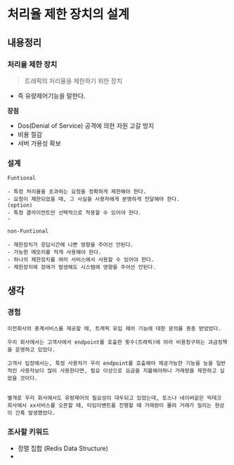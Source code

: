 # 처리율 제한 장치의 설계

## 내용정리

### 처리율 제한 장치

> 트래픽의 처리율을 제한하기 위한 장치

- 즉 유량제어기능을 말한다.

**장점**

- Dos(Denial of Service) 공격에 의한 자원 고갈 방지
- 비용 절감
- 서버 가용성 확보

### 설계

```
Funtional

- 특정 처리율을 초과하는 요청을 정확하게 제한해야 한다.
- 요청이 제한되었을 때, 그 사실을 사용자에게 분명하게 전달해야 한다.
(option)
- 특정 클라이언트만 선택적으로 적용할 수 있어야 한다.
-

non-Funtional

- 제한장치가 응답시간에 나쁜 영향을 주어선 안된다.
- 가능한 메모리를 적게 사용해야 한다.
- 하나의 제한장치를 여러 서비스에서 사용할 수 있어야 한다.
- 제한장치에 장애가 발생해도 시스템에 영향을 주어선 안된다.

```

## 생각

### 경험

```
이전회사의 중계서비스를 제공할 때, 트래픽 유입 제어 기능에 대한 문의를 종종 받았었다.

우리 회사에서는 고객사에서 endpoint를 호출한 횟수(트래픽)에 따라 비용청구하는 과금정책을 운영하고 있었다.

고객사 입장에서는, 특정 사용자가 우리 endpoint를 호출해야 제공가능한 기능을 능을 일반적인 사용자보다 많이 사용한다면, 필요 이상으로 요금을 지불해야하니 거래량을 제한하고 싶었을 것이다.


별개로 우리 회사에서도 유량제어의 필요성이 대두되고 있었는데, 토스나 네이버같은 빅테크 회사에서 xx서비스를 오픈할 때, 타임이벤트를 진행할 때 거래량이 몰려 거래가 밀리는 현상이 간혹 발생했었다.
```

### 조사할 키워드

- 정렬 집합 (Redis Data Structure)
-
